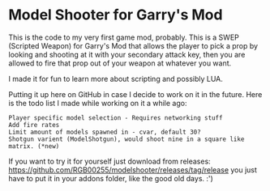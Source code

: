 # Model Shooter for Garry's Mod

This is the code to my very first game mod, probably. This is a SWEP (Scripted Weapon) for Garry's Mod that allows the player to pick a prop by looking and shooting at it with your secondary attack key, then you are allowed to fire that prop out of your weapon at whatever you want.

I made it for fun to learn more about scripting and possibly LUA.

Putting it up here on GitHub in case I decide to work on it in the future. Here is the todo list I made while working on it a while ago:

    Player specific model selection - Requires networking stuff
    Add fire rates
    Limit amount of models spawned in - cvar, default 30?
    Shotgun varient (ModelShotgun), would shoot nine in a square like matrix. (*new)

If you want to try it for yourself just download from releases: https://github.com/RGB00255/modelshooter/releases/tag/release you just have to put it in your addons folder, like the good old days. :')
